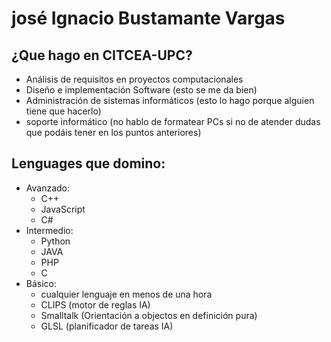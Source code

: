 # josé Ignacio Bustamante Vargas

## ¿Que hago en CITCEA-UPC?

* Análisis de requisitos en proyectos computacionales
* Diseño e implementación Software (esto se me da bien)
* Administración de sistemas informáticos (esto lo hago porque alguien tiene que hacerlo)
* soporte informático (no hablo de formatear PCs si no de atender dudas que podáis tener en los puntos anteriores)

## Lenguages que domino:

* Avanzado:
  * C++
  * JavaScript
  * C#
* Intermedio:
  * Python
  * JAVA
  * PHP
  * C
* Básico:
  * cualquier lenguaje en menos de una hora
  * CLIPS (motor de reglas IA) 
  * Smalltalk (Orientación a objectos en definición pura)
  * GLSL (planificador de tareas IA)
  
